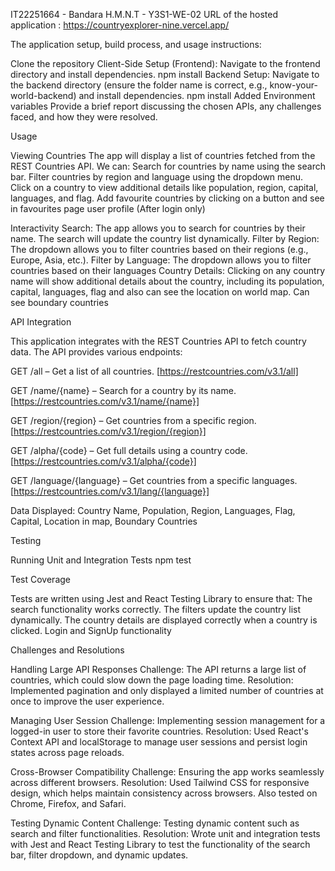 IT22251664 - Bandara H.M.N.T - Y3S1-WE-02 URL of the hosted application : https://countryexplorer-nine.vercel.app/

The application setup, build process, and usage instructions:

Clone the repository
Client-Side Setup (Frontend): Navigate to the frontend directory and install dependencies. npm install
Backend Setup: Navigate to the backend directory (ensure the folder name is correct, e.g., know-your-world-backend) and install dependencies. npm install
Added Environment variables
Provide a brief report discussing the chosen APIs, any challenges faced, and how they were resolved.

Usage

Viewing Countries The app will display a list of countries fetched from the REST Countries API. We can: Search for countries by name using the search bar. Filter countries by region and language using the dropdown menu. Click on a country to view additional details like population, region, capital, languages, and flag. Add favourite countries by clicking on a button and see in favourites page user profile (After login only)

Interactivity Search: The app allows you to search for countries by their name. The search will update the country list dynamically. Filter by Region: The dropdown allows you to filter countries based on their regions (e.g., Europe, Asia, etc.). Filter by Language: The dropdown allows you to filter countries based on their languages Country Details: Clicking on any country name will show additional details about the country, including its population, capital, languages, flag and also can see the location on world map. Can see boundary countries

API Integration

This application integrates with the REST Countries API to fetch country data. The API provides various endpoints:

GET /all – Get a list of all countries. [https://restcountries.com/v3.1/all]

GET /name/{name} – Search for a country by its name. [https://restcountries.com/v3.1/name/{name}]

GET /region/{region} – Get countries from a specific region. [https://restcountries.com/v3.1/region/{region}]

GET /alpha/{code} – Get full details using a country code. [https://restcountries.com/v3.1/alpha/{code}]

GET /language/{language} – Get countries from a specific languages. [https://restcountries.com/v3.1/lang/{language}]

Data Displayed: Country Name, Population, Region, Languages, Flag, Capital, Location in map, Boundary Countries

Testing

Running Unit and Integration Tests npm test

Test Coverage

Tests are written using Jest and React Testing Library to ensure that: The search functionality works correctly. The filters update the country list dynamically. The country details are displayed correctly when a country is clicked. Login and SignUp functionality

Challenges and Resolutions

Handling Large API Responses Challenge: The API returns a large list of countries, which could slow down the page loading time.
Resolution: Implemented pagination and only displayed a limited number of countries at once to improve the user experience.

Managing User Session Challenge: Implementing session management for a logged-in user to store their favorite countries.
Resolution: Used React's Context API and localStorage to manage user sessions and persist login states across page reloads.

Cross-Browser Compatibility Challenge: Ensuring the app works seamlessly across different browsers.
Resolution: Used Tailwind CSS for responsive design, which helps maintain consistency across browsers. Also tested on Chrome, Firefox, and Safari.

Testing Dynamic Content Challenge: Testing dynamic content such as search and filter functionalities.
Resolution: Wrote unit and integration tests with Jest and React Testing Library to test the functionality of the search bar, filter dropdown, and dynamic updates.
